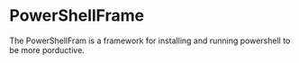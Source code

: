 PowerShellFrame
===============

The PowerShellFram is a framework for installing and running powershell to be more porductive. 
